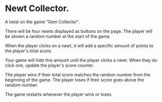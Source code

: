 # Newt Collector.

A twist on the game "Gem Collector".

There will be four newts displayed as buttons on the page.
The player will be shown a random number at the start of the game.

When the player clicks on a newt, it will add a specific amount of points to the player's total score. 


Your game will hide this amount until the player clicks a newt.
When they do click one, update the player's score counter.


The player wins if their total score matches the random number from the beginning of the game.
The player loses if their score goes above the random number.

The game restarts whenever the player wins or loses.
